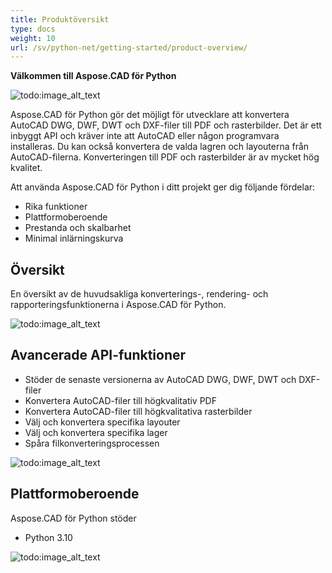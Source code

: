 ```yaml
---
title: Produktöversikt
type: docs
weight: 10
url: /sv/python-net/getting-started/product-overview/
---
```


**Välkommen till Aspose.CAD för Python**

![todo:image_alt_text](/_assets/python-net/product-overview_1.png)

Aspose.CAD för Python gör det möjligt för utvecklare att konvertera AutoCAD DWG, DWF, DWT och DXF-filer till PDF och rasterbilder. Det är ett inbyggt API och kräver inte att AutoCAD eller någon programvara installeras. Du kan också konvertera de valda lagren och layouterna från AutoCAD-filerna. Konverteringen till PDF och rasterbilder är av mycket hög kvalitet.

Att använda Aspose.CAD för Python i ditt projekt ger dig följande fördelar:

- Rika funktioner
- Plattformoberoende
- Prestanda och skalbarhet
- Minimal inlärningskurva

## **Översikt**
En översikt av de huvudsakliga konverterings-, rendering- och rapporteringsfunktionerna i Aspose.CAD för Python.

![todo:image_alt_text](/_assets/python-net/product-overview_2.png)
## **Avancerade API-funktioner**
- Stöder de senaste versionerna av AutoCAD DWG, DWF, DWT och DXF-filer
- Konvertera AutoCAD-filer till högkvalitativ PDF
- Konvertera AutoCAD-filer till högkvalitativa rasterbilder
- Välj och konvertera specifika layouter
- Välj och konvertera specifika lager
- Spåra filkonverteringsprocessen

![todo:image_alt_text](/_assets/python-net/product-overview_3.png)

## **Plattformoberoende**
Aspose.CAD för Python stöder

- Python 3.10

![todo:image_alt_text](/_assets/python-net/product-overview_4.png)
